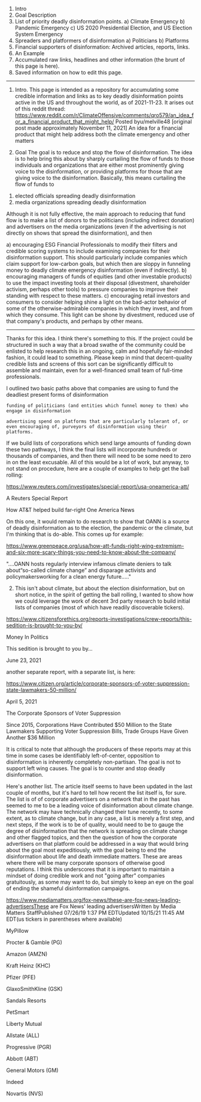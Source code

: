 1.  Intro
2.  Goal Description
3.  List of priority deadly disinformation points.
    a) Climate Emergency
    b) Pandemic Emergency
    c) US 2020 Presidential Election, and US Election System Emergency
4.  Spreaders and platformers of disinformation
    a) Politicians
    b) Platforms
5. Financial supporters of disinformation: Archived articles, reports, links.
6. An Example
7. Accumulated raw links, headlines and other information (the brunt of this page is here).
8. Saved information on how to edit this page.

-------

1.  Intro.
This page is intended as a repository for accumulating some credible information and links as to key deadly disinformation points active in the US and throughout the world, as of 2021-11-23. It arises out of this reddit thread:
https://www.reddit.com/r/ClimateOffensive/comments/qro579/an_idea_for_a_financial_product_that_might_help/
Posted byu/melville48
[original post made approximately November 11, 2021]
An idea for a financial product that might help address both the climate emergency and other matters


2.  Goal
The goal is to reduce and stop the flow of disinformation.  The idea is to help bring this about by sharply curtailing the flow of funds to those individuals and organizations that are either most prominently giving voice to the disinformation, or providing platforms for those that are giving voice to the disinformation.  Basically, this means curtailing the flow of funds to 
1) elected officials spreading deadly disinformation
2) media organizations spreading deadly disinformation

Although it is not fully effective, the main approach to reducing that fund flow is to make a list of donors to the politicians (including indirect donation) and advertisers on the media organizations (even if the advertising is not directly on shows that spread the disinformation), and then 

a) encouraging ESG Financial Professionals to modify their filters and credible scoring systems to include examining companies for their disinformation support.  This should particularly include companies which claim support for low-carbon goals, but which then are sloppy in funneling money to deadly climate emergency disinformation (even if indirectly).
b) encouraging managers of funds of equities (and other investable products) to use the impact investing tools at their disposal (divestment, shareholder activism, perhaps other tools) to pressure companies to improve their standing with respect to these matters.
c) encouraging retail investors and consumers to consider helping shine a light on the bad-actor behavior of some of the otherwise-admirable companies in which they invest, and from which they consume.  This light can be shone by divestment, reduced use of that company's products, and perhaps by other means.

-----------------
Thanks for this idea. I think there's something to this. If the project could be structured in such a way that a broad swathe of the community could be enlisted to help research this in an ongoing, calm and hopefully fair-minded fashion, it could lead to something. Please keep in mind that decent-quality credible lists and screens of this sort can be significantly difficult to assemble and maintain, even for a well-financed small team of full-time professionals.

I outlined two basic paths above that companies are using to fund the deadliest present forms of disinformation

    funding of politicians (and entities which funnel money to them) who engage in disinformation

    advertising spend on platforms that are particularly tolerant of, or even encouraging of, purveyors of disinformation using their platforms.

If we build lists of corporations which send large amounts of funding down these two pathways, I think the final lists will incorporate hundreds or thousands of companies, and then there will need to be some need to zero in on the least excusable. All of this would be a lot of work, but anyway, to not stand on procedure, here are a couple of examples to help get the ball rolling:

https://www.reuters.com/investigates/special-report/usa-oneamerica-att/

A Reuters Special Report

How AT&T helped build far-right One America News

On this one, it would remain to do research to show that OANN is a source of deadly disinformation as to the election, the pandemic or the climate, but I'm thinking that is do-able. This comes up for example:

https://www.greenpeace.org/usa/how-att-funds-right-wing-extremism-and-six-more-scary-things-you-need-to-know-about-the-company/

"....OANN hosts regularly interview infamous climate deniers to talk about“so-called climate change” and disparage activists and policymakersworking for a clean energy future....."

2. This isn't about climate, but about the election disinformation, but on short notice, in the spirit of getting the ball rolling, I wanted to show how we could leverage the work of decent 3rd party research to build initial lists of companies (most of which have readily discoverable tickers).

https://www.citizensforethics.org/reports-investigations/crew-reports/this-sedition-is-brought-to-you-by/

Money In Politics

This sedition is brought to you by…

June 23, 2021

another separate report, with a separate list, is here:

https://www.citizen.org/article/corporate-sponsors-of-voter-suppression-state-lawmakers-50-million/

April 5, 2021

The Corporate Sponsors of Voter Suppression

Since 2015, Corporations Have Contributed $50 Million to the State Lawmakers Supporting Voter Suppression Bills, Trade Groups Have Given Another $36 Million

It is critical to note that although the producers of these reports may at this time in some cases be identifiably left-of-center, opposition to disinformation is inherently completely non-partisan. The goal is not to support left wing causes. The goal is to counter and stop deadly disinformation.

Here's another list. The article itself seems to have been updated in the last couple of months, but it's hard to tell how recent the list itself is, for sure. The list is of of corporate advertisers on a network that in the past has seemed to me to be a leading voice of disinformation about climate change. The network may have technically changed their tune recently, to some extent, as to climate change, but in any case, a list is merely a first step, and next steps, if the work is to be of quality, would need to be to gauge the degree of disinformation that the network is spreading on climate change and other flagged topics, and then the question of how the corporate advertisers on that platform could be addressed in a way that would bring about the goal most expeditiously, with the goal being to end the disinformation about life and death immediate matters. These are areas where there will be many corporate sponsors of otherwise good reputations. I think this underscores that it is important to maintain a mindset of doing credible work and not "going after" companies gratuitously, as some may want to do, but simply to keep an eye on the goal of ending the shameful disinformation campaigns.


https://www.mediamatters.org/fox-news/these-are-fox-news-leading-advertisersThese are Fox News' leading advertisersWritten by Media Matters StaffPublished 07/26/19 1:37 PM EDTUpdated 10/15/21 11:45 AM EDT(us tickers in parentheses where available)

MyPillow

Procter & Gamble (PG)

Amazon (AMZN)

Kraft Heinz (KHC)

Pfizer (PFE)

GlaxoSmithKline (GSK)

Sandals Resorts

PetSmart

Liberty Mutual

Allstate (ALL)

Progressive (PGR)

Abbott (ABT)

General Motors (GM)

Indeed

Novartis (NVS)




